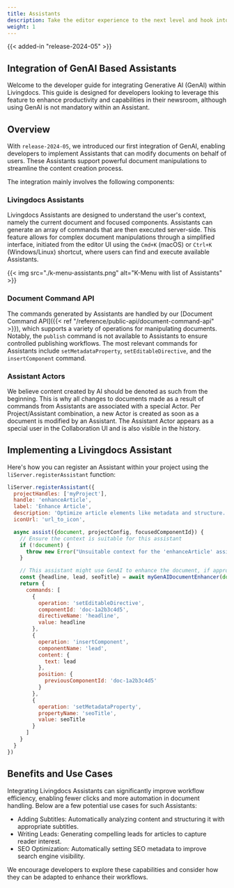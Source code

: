 ```yaml
---
title: Assistants
description: Take the editor experience to the next level and hook into Livingdocs Assistants
weight: 1
---
```


{{< added-in "release-2024-05" >}}

## Integration of GenAI Based Assistants

Welcome to the developer guide for integrating Generative AI (GenAI) within Livingdocs.
This guide is designed for developers looking to leverage this feature to enhance productivity and capabilities in their newsroom, although using GenAI is not mandatory within an Assistant.

## Overview

With `release-2024-05`, we introduced our first integration of GenAI, enabling developers to implement Assistants that can modify documents on behalf of users.
These Assistants support powerful document manipulations to streamline the content creation process.

The integration mainly involves the following components:

### Livingdocs Assistants

Livingdocs Assistants are designed to understand the user's context, namely the current document and focused components.
Assistants can generate an array of commands that are then executed server-side.
This feature allows for complex document manipulations through a simplified interface,
initiated from the editor UI using the `Cmd+K` (macOS) or `Ctrl+K` (Windows/Linux) shortcut,
where users can find and execute available Assistants.

{{< img src="./k-menu-assistants.png" alt="K-Menu with list of Assistants" >}}

### Document Command API

The commands generated by Assistants are handled by our [Document Command API]({{< ref "/reference/public-api/document-command-api" >}}),
which supports a variety of operations for manipulating documents.
Notably, the `publish` command is not available to Assistants to ensure controlled publishing workflows.
The most relevant commands for Assistants include `setMetadataProperty`, `setEditableDirective`, and the `insertComponent` command.

### Assistant Actors

We believe content created by AI should be denoted as such from the beginning. This is why all changes to documents made
as a result of commands from Assistants are associated with a special Actor.
Per Project/Assistant combination, a new Actor is created as soon as a document is modified by an Assistant.
The Assistant Actor appears as a special user in the Collaboration UI and is also visible in the history.

## Implementing a Livingdocs Assistant

Here's how you can register an Assistant within your project using the `liServer.registerAssistant` function:

```javascript
liServer.registerAssistant({
  projectHandles: ['myProject'],
  handle: 'enhanceArticle',
  label: 'Enhance Article',
  description: 'Optimize article elements like metadata and structure.',
  iconUrl: 'url_to_icon',

  async assist({document, projectConfig, focusedComponentId}) {
    // Ensure the context is suitable for this assistant
    if (!document) {
      throw new Error("Unsuitable context for the 'enhanceArticle' assistant.");
    }

    // This assistant might use GenAI to enhance the document, if appropriate
    const {headline, lead, seoTitle} = await myGenAIDocumentEnhancer(document)
    return {
      commands: [
        {
          operation: 'setEditableDirective',
          componentId: 'doc-1a2b3c4d5',
          directiveName: 'headline',
          value: headline
        },
        {
          operation: 'insertComponent',
          componentName: 'lead',
          content: {
            text: lead
          },
          position: {
            previousComponentId: 'doc-1a2b3c4d5'
          }
        },
        {
          operation: 'setMetadataProperty',
          propertyName: 'seoTitle',
          value: seoTitle
        }
      ]
    }
  }
})
```

## Benefits and Use Cases

Integrating Livingdocs Assistants can significantly improve workflow efficiency, enabling fewer clicks and more automation in document handling.
Below are a few potential use cases for such Assistants:

- Adding Subtitles: Automatically analyzing content and structuring it with appropriate subtitles.
- Writing Leads: Generating compelling leads for articles to capture reader interest.
- SEO Optimization: Automatically setting SEO metadata to improve search engine visibility.

We encourage developers to explore these capabilities and consider how they can be adapted to enhance their workflows.
